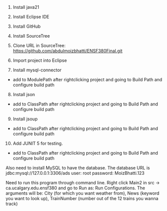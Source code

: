1. Install java21
2. Install Eclipse IDE
3. Install GitHub
4. Install SourceTree
   
5. Clone URL in SourceTree: https://github.com/abdulmoizbhatti/ENSF380Final.git
6. Import project into Eclipse
   
7. Install mysql-connector
- add to ModulePath after rightclicking project and going to Build Path and configure build path
8. Install json
- add to ClassPath after rightclicking project and going to Build Path and configure build path
9. Install jsoup
- add to ClassPath after rightclicking project and going to Build Path and configure build path
10. Add JUNIT 5 for testing.
- add to ClassPath after rightclicking project and going to Build Path and configure build path


Also need to install MySQL to have the database.
The database URL is jdbc:mysql://127.0.0.1:3306/ads
user: root
password: MoizBhatti.123

Need to run this program through command line. Right click Main2 in src -> ca.ucalgary.edu.ensf380 and go to Run as: Run Configurations.
The arguments will be: City (for which you want weather from), News (keyword you want to look up), TrainNumber (number out of the 12 trains you wanna track)
